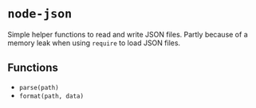 # `node-json`

Simple helper functions to read and write JSON files. Partly because of a memory leak when using `require` to load JSON files.

## Functions

- `parse(path)`
- `format(path, data)`
